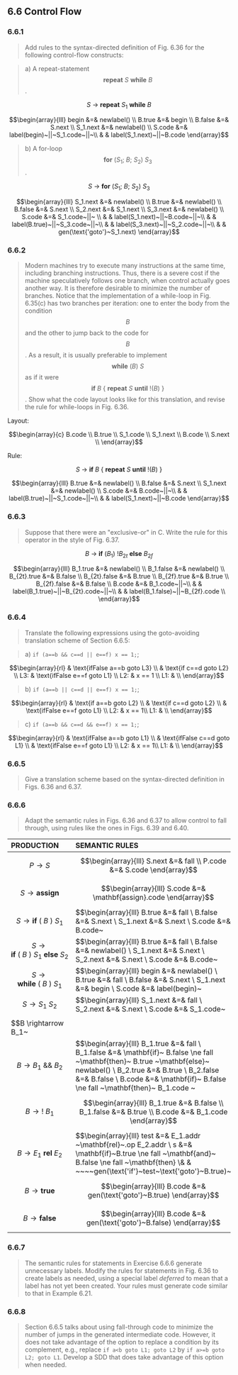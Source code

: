 ## 6.6 Control Flow

### 6.6.1

> Add rules to the syntax-directed definition of Fig. 6.36 for the following control-flow constructs:

> a) A repeat-statement $$\mathbf{repeat}~S~\mathbf{while}~B$$.

$$S~\rightarrow~\mathbf{repeat}~S_1~\mathbf{while}~B$$

$$\begin{array}{lll}
begin &=& newlabel() \\
B.true &=& begin \\
B.false &=& S.next \\
S_1.next &=& newlabel() \\
S.code &=& label(begin)~||~S_1.code~||~\\
& & label(S_1.next)~||~B.code
\end{array}$$

> b) A for-loop $$\mathbf{for}~(S_1;~B;~S_2)~S_3$$.

$$S~\rightarrow~\mathbf{for}~(S_1;~B;~S_2)~S_3$$

$$\begin{array}{lll}
S_1.next &=& newlabel() \\
B.true &=& newlabel() \\
B.false &=& S.next \\
S_2.next &=& S_1.next \\
S_3.next &=& newlabel() \\
S.code &=& S_1.code~||~ \\
& & label(S_1.next)~||~B.code~||~\\
& & label(B.true)~||~S_3.code~||~\\
& & label(S_3.next)~||~S_2.code~||~\\
& & gen(\text{'goto'}~S_1.next)
\end{array}$$

### 6.6.2

> Modern machines try to execute many instructions at the same time, including branching instructions. Thus, there is a severe cost if the machine speculatively follows one branch, when control actually goes another way. It is therefore desirable to minimize the number of branches. Notice that the implementation of a while-loop in Fig. 6.35(c) has two branches per iteration: one to enter the body from the condition $$B$$ and the other to jump back to the code for $$B$$. As a result, it is usually preferable to implement $$\mathbf{while}~(B)~S$$ as if it were $$\mathbf{if}~B~\{~\mathbf{repeat}~S~\mathbf{until}~!(B)~\}$$. Show what the code layout looks like for this translation, and revise the rule for while-loops in Fig. 6.36.

Layout:

$$\begin{array}{c}
B.code \\
B.true \\
S_1.code \\
S_1.next \\
B.code \\
S.next \\
\end{array}$$

Rule:

$$S~\rightarrow~\mathbf{if}~B~\{~\mathbf{repeat}~S~\mathbf{until}~!(B)~\}$$

$$\begin{array}{lll}
B.true &=& newlabel() \\
B.false &=& S.next \\
S_1.next &=& newlabel() \\
S.code &=& B.code~||~\\
& & label(B.true)~||~S_1.code~||~\\
& & label(S_1.next)~||~B.code
\end{array}$$

### 6.6.3

> Suppose that there were an "exclusive-or" in C. Write the rule for this operator in the style of Fig. 6.37.

$$B~\rightarrow~\mathbf{if}~(B_1)~!B_{2t}~\mathbf{else}~B_{2f}$$

$$\begin{array}{lll}
B_1.true &=& newlabel() \\
B_1.false &=& newlabel() \\
B_{2t}.true &=& B.false \\
B_{2t}.false &=& B.true \\
B_{2f}.true &=& B.true \\
B_{2f}.false &=& B.false \\
B.code &=& B_1.code~||~\\
& & label(B_1.true)~||~B_{2t}.code~||~\\
& & label(B_1.false)~||~B_{2f}.code \\
\end{array}$$

### 6.6.4

> Translate the following expressions using the goto-avoiding translation scheme of Section 6.6.5:

> a) `if (a==b && c==d || e==f) x == 1;`;

$$\begin{array}{rl}
& \text{ifFalse a==b goto L3} \\
& \text{if c==d goto L2} \\
L3: & \text{ifFalse e==f goto L1} \\
L2: & x == 1 \\
L1: & \\
\end{array}$$

> b) `if (a==b || c==d || e==f) x == 1;`;

$$\begin{array}{rl}
& \text{if a==b goto L2} \\
& \text{if c==d goto L2} \\
& \text{ifFalse e==f goto L1} \\
L2: & x == 1\\
L1: & \\
\end{array}$$

> c) `if (a==b && c==d && e==f) x == 1;`;

$$\begin{array}{rl}
& \text{ifFalse a==b goto L1} \\
& \text{ifFalse c==d goto L1} \\
& \text{ifFalse e==f goto L1} \\
L2: & x == 1\\
L1: & \\
\end{array}$$

### 6.6.5

> Give a translation scheme based on the syntax-directed definition in Figs. 6.36 and 6.37.

### 6.6.6

> Adapt the semantic rules in Figs. 6.36 and 6.37 to allow control to fall through, using rules like the ones in Figs. 6.39 and 6.40.

| PRODUCTION | SEMANTIC RULES |
|:-----------|:---------------|
| $$P \rightarrow S$$ | $$\begin{array}{lll} S.next &=& fall \\ P.code &=& S.code \end{array}$$ |
| $$S \rightarrow \mathbf{assign}$$ | $$\begin{array}{lll} S.code &=& \mathbf{assign}.code \end{array}$$ |
| $$S \rightarrow \mathbf{if}~(~B~)~S_1$$ | $$\begin{array}{lll} B.true &=& fall \\ B.false &=& S.next \\ S_1.next &=& S.next \\ S.code &=& B.code~||~S_1.code \end{array}$$ |
| $$S \rightarrow \mathbf{if}~(~B~)~S_1~\mathbf{else}~S_2$$ | $$\begin{array}{lll} B.true &=& fall \\ B.false &=& newlabel() \\ S_1.next &=& S.next \\ S_2.next &=& S.next \\ S.code &=& B.code~||~S_1.code~||~\\ & & gen(\text{'goto'}~S_1.next)~||~\\& &S_2.code \end{array}$$ |
| $$S \rightarrow \mathbf{while}~(~B~)~S_1$$ | $$\begin{array}{lll} begin &=& newlabel() \\ B.true &=& fall \\ B.false &=& S.next \\ S_1.next &=& begin \\ S.code &=& label(begin)~||~B.code~||~ \\& & S_1.code~||~gen(\text{'goto'}~begin) \end{array}$$ |
| $$S \rightarrow S_1~S_2$$ | $$\begin{array}{lll} S_1.next &=& fall \\ S_2.next &=& S.next \\ S.code &=& S_1.code~||~S_2.code \end{array}$$ |
| | |
| $$B \rightarrow B_1~||~B_2$$ | $$\begin{array}{lll} B_1.true &=& \mathbf{if}~ B.true \ne fall ~\mathbf{then}~ B.true ~\mathbf{else}~ newlabel() \\ B_1.false &=& fall \\ B_2.true &=& B.true \\ B_2.false &=& B.false \\ B.code &=& \mathbf{if}~ B.true \ne fall ~\mathbf{then}~ B_1.code ~||~ B_2.code \\ & & \mathbf{else}~ B_1.code~||~B_2.code~||~label(B_1.true) \end{array}$$ |
| $$B \rightarrow B_1~\&\&~B_2$$ | $$\begin{array}{lll} B_1.true &=& fall \\ B_1.false &=& \mathbf{if}~ B.false \ne fall ~\mathbf{then}~ B.true ~\mathbf{else}~ newlabel() \\ B_2.true &=& B.true \\ B_2.false &=& B.false \\ B.code &=& \mathbf{if}~ B.false \ne fall ~\mathbf{then}~ B_1.code ~||~ B_2.code \\ & & \mathbf{else}~ B_1.code~||~B_2.code~||~label(B_1.true) \end{array}$$ |
| $$B \rightarrow !~B_1$$ | $$\begin{array}{lll} B_1.true &=& B.false \\ B_1.false &=& B.true \\ B.code &=& B_1.code \end{array}$$ |
| $$B \rightarrow E_1~\mathbf{rel}~E_2$$ | $$\begin{array}{lll} test &=& E_1.addr ~\mathbf{rel}~.op E_2.addr \\ s &=& \mathbf{if}~B.true \ne fall ~\mathbf{and}~ B.false \ne fall ~\mathbf{then} \\& & ~~~~gen(\text{'if'}~test~\text{'goto'}~B.true)~||~gen(\text{'goto'}~B.false) \\& & \mathbf{else}~\mathbf{if}~B.true \ne fall ~\mathbf{then}~ gen(\text{'if'}~test~\text{'goto'}~B.true) \\& & \mathbf{else}~\mathbf{if}~B.false \ne fall ~\mathbf{then}~ gen(\text{'ifFalse'}~test~\text{'goto'}~B.false) \\& &\mathbf{else}~\text{''} \\B.code &=& E_1.code~||~E_2.code~||~s \end{array}$$ |
| $$B \rightarrow \mathbf{true}$$ | $$\begin{array}{lll} B.code &=& gen(\text{'goto'}~B.true) \end{array}$$ |
| $$B \rightarrow \mathbf{false}$$ | $$\begin{array}{lll} B.code &=& gen(\text{'goto'}~B.false) \end{array}$$ |

### 6.6.7

> The semantic rules for statements in Exercise 6.6.6 generate unnecessary labels. Modify the rules for statements in Fig.  6.36 to create labels as needed, using a special label _deferred_ to mean that a label has not yet been created. Your rules must generate code similar to that in Example 6.21.

### 6.6.8

> Section 6.6.5 talks about using fall-through code to minimize the number of jumps in the generated intermediate code. However, it does not take advantage of the option to replace a condition by its complement, e.g., replace `if a<b goto L1; goto L2` by `if a>=b goto L2; goto L1`. Develop a SDD that does take advantage of this option when needed.
